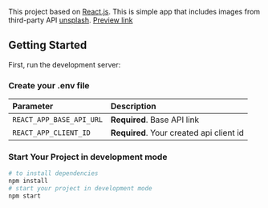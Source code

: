 This project based on [React.js](https://ru.legacy.reactjs.org/). This is simple app that includes images from third-party API [unsplash](https://unsplash.com/documentation).
[Preview link](https://gallery-two-rosy.vercel.app/)

## Getting Started

First, run the development server:

### Create your .env file

| Parameter                  | Description                              |
|:---------------------------|:-----------------------------------------|
| `REACT_APP_BASE_API_URL`   | **Required**. Base API link              |
| `REACT_APP_CLIENT_ID`      | **Required**. Your created api client id |

### Start Your Project in development mode

```bash
# to install dependencies
npm install
# start your project in development mode
npm start
```
